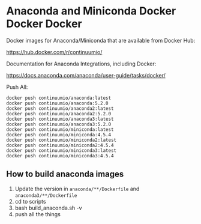 # Anaconda and Miniconda Docker Docker Docker

Docker images for Anaconda/Miniconda that are available from Docker Hub:

https://hub.docker.com/r/continuumio/

Documentation for Anaconda Integrations, including Docker:

https://docs.anaconda.com/anaconda/user-guide/tasks/docker/

Push All:

```
docker push continuumio/anaconda:latest
docker push continuumio/anaconda:5.2.0
docker push continuumio/anaconda2:latest
docker push continuumio/anaconda2:5.2.0
docker push continuumio/anaconda3:latest
docker push continuumio/anaconda3:5.2.0
docker push continuumio/miniconda:latest
docker push continuumio/miniconda:4.5.4
docker push continuumio/miniconda2:latest
docker push continuumio/miniconda2:4.5.4
docker push continuumio/miniconda3:latest
docker push continuumio/miniconda3:4.5.4
```

## How to build anaconda images

1. Update the version in `anaconda/**/Dockerfile` and `anaconda3/**/Dockerfile`
2. cd to scripts
3. bash build_anaconda.sh -v <version>
4. push all the things
